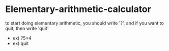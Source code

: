 # Elementary-arithmetic-calculator


to start doing elementary arithmetic, you should write '?', and if you want to quit, then write 'quit'

- ex) ?5+4
- ex) quit 
